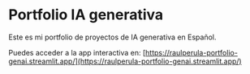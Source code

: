 # Portfolio IA generativa

Este es mi portfolio de proyectos de IA generativa en Español.

Puedes acceder a la app interactiva en: [https://raulperula-portfolio-genai.streamlit.app/](https://raulperula-portfolio-genai.streamlit.app/)
